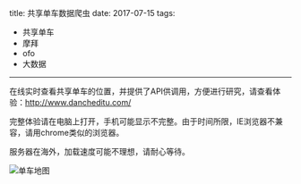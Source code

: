 title: 共享单车数据爬虫
date: 2017-07-15
tags: 
- 共享单车
- 摩拜
- ofo
- 大数据
---

在线实时查看共享单车的位置，并提供了API供调用，方便进行研究，请查看体验：http://www.dancheditu.com/

完整体验请在电脑上打开，手机可能显示不完整。由于时间所限，IE浏览器不兼容，请用chrome类似的浏览器。

服务器在海外，加载速度可能不理想，请耐心等待。

![单车地图](http://upload-images.jianshu.io/upload_images/4372317-44b99c22b2d84d43.png?imageMogr2/auto-orient/strip%7CimageView2/2/w/1240)